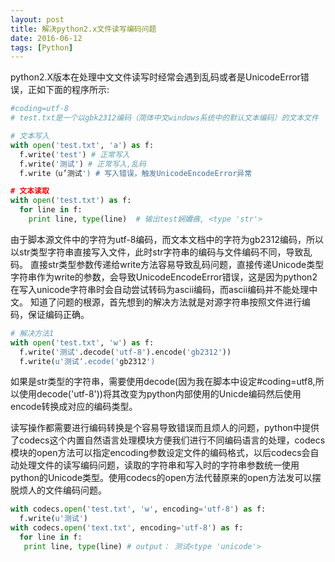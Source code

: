 ```yaml
---
layout: post
title: 解决python2.x文件读写编码问题
date: 2016-06-12
tags: [Python]
---
```


python2.X版本在处理中文文件读写时经常会遇到乱码或者是UnicodeError错误，正如下面的程序所示:

```python
#coding=utf-8
# test.txt是一个以gbk2312编码（简体中文windows系统中的默认文本编码）的文本文件

# 文本写入
with open('test.txt', 'a') as f:
  f.write('test') # 正常写入
  f.write('测试') # 正常写入,乱码
  f.write（u’测试') # 写入错误，触发UnicodeEncodeError异常

# 文本读取
with open('test.txt') as f:
  for line in f:
    print line, type(line)  # 输出test娴嬭瘯, <type 'str'>
```

由于脚本源文件中的字符为utf-8编码，而文本文档中的字符为gb2312编码，所以以str类型字符串直接写入文件，此时str字符串的编码与文件编码不同，导致乱码。
直接str类型参数传递给write方法容易导致乱码问题，直接传递Unicode类型字符串作为write的参数，会导致UnicodeEncodeError错误，这是因为python2在写入unicode字符串时会自动尝试转码为ascii编码，而ascii编码并不能处理中文。
知道了问题的根源，首先想到的解决方法就是对源字符串按照文件进行编码，保证编码正确。

```python
# 解决方法1
with open('test.txt', 'w') as f:
  f.write('测试'.decode('utf-8').encode('gb2312'))
  f.write(u'测试‘.ecode('gb2312')
```

如果是str类型的字符串，需要使用decode(因为我在脚本中设定#coding=utf8,所以使用decode('utf-8'))将其改变为python内部使用的Unicde编码然后使用encode转换成对应的编码类型。

读写操作都需要进行编码转换是个容易导致错误而且烦人的问题，python中提供了codecs这个内置自然语言处理模块方便我们进行不同编码语言的处理，codecs模块的open方法可以指定encoding参数设定文件的编码格式，以后codecs会自动处理文件的读写编码问题，读取的字符串和写入时的字符串参数统一使用python的Unicode类型。使用codecs的open方法代替原来的open方法发可以摆脱烦人的文件编码问题。

```python
with codecs.open('test.txt', 'w', encoding='utf-8') as f:
  f.write(u'测试')
with codecs.open('text.txt', encoding='utf-8') as f:
  for line in f: 
   print line, type(line) # output： 测试<type 'unicode'>
```
